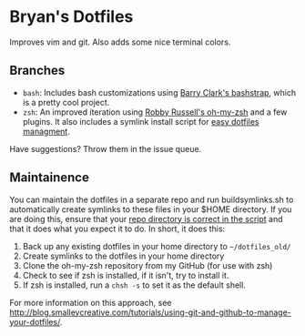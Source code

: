 # Bryan's Dotfiles

Improves vim and git. Also adds some nice terminal colors.

## Branches

* `bash`: Includes bash customizations using [Barry Clark's bashstrap](https://github.com/barryclark/bashstrap), which is a pretty cool project.
* `zsh`: An improved iteration using [Robby Russell's oh-my-zsh](https://github.com/robbyrussell/oh-my-zsh) and a few plugins. It also includes a symlink install script for [easy dotfiles managment](http://blog.smalleycreative.com/tutorials/using-git-and-github-to-manage-your-dotfiles/).

Have suggestions? Throw them in the issue queue.

## Maintainence

You can maintain the dotfiles in a separate repo and run buildsymlinks.sh to automatically create symlinks to these files in your $HOME directory. If you are doing this, ensure that your [repo directory is correct in the script](https://github.com/bryanbraun/dotfiles/blob/zsh/buildsymlinks.sh#L9) and that it does what you expect it to do. In short, it does this:

1. Back up any existing dotfiles in your home directory to ``~/dotfiles_old/``
2. Create symlinks to the dotfiles in your home directory
3. Clone the oh-my-zsh repository from my GitHub (for use with zsh)
4. Check to see if zsh is installed, if it isn't, try to install it.
5. If zsh is installed, run a `chsh -s` to set it as the default shell.

For more information on this approach, see http://blog.smalleycreative.com/tutorials/using-git-and-github-to-manage-your-dotfiles/.
